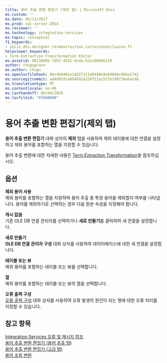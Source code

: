 ```yaml
---
title: 용어 추출 변환 편집기 (제외 탭) | Microsoft Docs
ms.custom: ''
ms.date: 06/13/2017
ms.prod: sql-server-2014
ms.reviewer: ''
ms.technology: integration-services
ms.topic: conceptual
f1_keywords:
- sql12.dts.designer.termextraction.inclusionexclusion.f1
helpviewer_keywords:
- Term Extraction Transformation Editor
ms.assetid: 90110d95-fd97-4542-9cda-832c86606130
author: chugugrace
ms.author: chugu
ms.openlocfilehash: 9bc4b0401a1dd27111d0498e9e0d848c80da1742
ms.sourcegitcommit: ad4d92dce894592a259721a1571b1d8736abacdb
ms.translationtype: MT
ms.contentlocale: ko-KR
ms.lasthandoff: 08/04/2020
ms.locfileid: "87660680"
---
```

# <a name="term-extraction-transformation-editor-exclusion-tab"></a>용어 추출 변환 편집기(제외 탭)
  **용어 추출 변환 편집기** 대화 상자의 **제외** 탭을 사용하여 제외 테이블에 대한 연결을 설정하고 제외 용어를 포함하는 열을 지정할 수 있습니다.  
  
 용어 추출 변환에 대한 자세한 내용은 [Term Extraction Transformation](data-flow/transformations/term-extraction-transformation.md)을 참조하십시오.  
  
## <a name="options"></a>옵션  
 **제외 용어 사용**  
 제외 용어를 포함하는 열을 지정하여 용어 추출 중 특정 용어를 제외할지 여부를 나타냅니다. 용어를 제외하기로 선택하는 경우 다음 원본 속성을 지정해야 합니다.  
  
 **캐시 없음**  
 기존 OLE DB 연결 관리자를 선택하거나 **새로 만들기**를 클릭하여 새 연결을 설정합니다.  
  
 **새로 만들기**  
 **OLE DB 연결 관리자 구성** 대화 상자를 사용하여 데이터베이스에 대한 새 연결을 설정합니다.  
  
 **테이블 또는 뷰**  
 제외 용어를 포함하는 테이블 또는 뷰를 선택합니다.  
  
 **열**  
 제외 용어를 포함하는 테이블 또는 뷰의 열을 선택합니다.  
  
 **오류 출력 구성**  
 [오류 출력 구성](../../2014/integration-services/configure-error-output.md) 대화 상자를 사용하여 오류 발생의 원인이 되는 행에 대한 오류 처리를 지정할 수 있습니다.  
  
## <a name="see-also"></a>참고 항목  
 [Integration Services 오류 및 메시지 참조](../../2014/integration-services/integration-services-error-and-message-reference.md)   
 [용어 추출 변환 편집기 &#40;용어 추출 탭&#41;](../../2014/integration-services/term-extraction-transformation-editor-term-extraction-tab.md)   
 [용어 추출 변환 편집기 &#40;고급 탭&#41;](../../2014/integration-services/term-extraction-transformation-editor-advanced-tab.md)   
 [용어 조회 변환](data-flow/transformations/lookup-transformation.md)  
  
  
